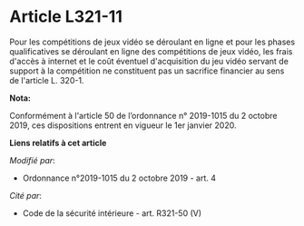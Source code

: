 # Article L321-11

Pour les compétitions de jeux vidéo se déroulant en ligne et pour les phases qualificatives se déroulant en ligne des
compétitions de jeux vidéo, les frais d'accès à internet et le coût éventuel d'acquisition du jeu vidéo servant de support à
la compétition ne constituent pas un sacrifice financier au sens de l'article L. 320-1.

**Nota:**

Conformément à l'article 50 de l’ordonnance n° 2019-1015 du 2 octobre 2019, ces dispositions entrent en vigueur le 1er
janvier 2020.

**Liens relatifs à cet article**

_Modifié par_:

  - Ordonnance n°2019-1015 du 2 octobre 2019 - art. 4

_Cité par_:

  - Code de la sécurité intérieure - art. R321-50 (V)
